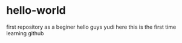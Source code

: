 # hello-world
first repository as a beginer
hello guys yudi here
this is the first time learning github
